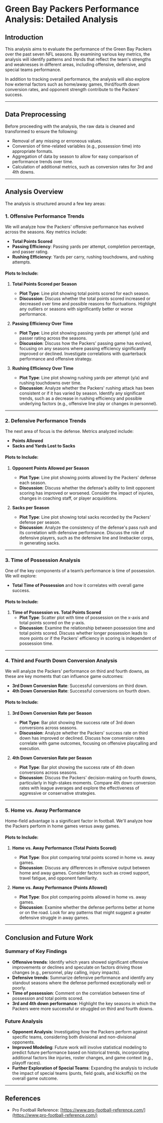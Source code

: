 # Green Bay Packers Performance Analysis: Detailed Analysis

## Introduction
This analysis aims to evaluate the performance of the Green Bay Packers over the past seven NFL seasons. By examining various key metrics, the analysis will identify patterns and trends that reflect the team's strengths and weaknesses in different areas, including offensive, defensive, and special teams performance. 

In addition to tracking overall performance, the analysis will also explore how external factors such as home/away games, third/fourth down conversion rates, and opponent strength contribute to the Packers' success.

---

## Data Preprocessing
Before proceeding with the analysis, the raw data is cleaned and transformed to ensure the following:
- Removal of any missing or erroneous values.
- Conversion of time-related variables (e.g., possession time) into appropriate formats.
- Aggregation of data by season to allow for easy comparison of performance trends over time.
- Calculation of additional metrics, such as conversion rates for 3rd and 4th downs.

---

## Analysis Overview
The analysis is structured around a few key areas:

### 1. **Offensive Performance Trends**
We will analyze how the Packers' offensive performance has evolved across the seasons. Key metrics include:
- **Total Points Scored**
- **Passing Efficiency**: Passing yards per attempt, completion percentage, and passer rating.
- **Rushing Efficiency**: Yards per carry, rushing touchdowns, and rushing attempts.
  
#### Plots to Include:
1. **Total Points Scored per Season**  
   - **Plot Type**: Line plot showing total points scored for each season.
   - **Discussion**: Discuss whether the total points scored increased or decreased over time and possible reasons for fluctuations. Highlight any outliers or seasons with significantly better or worse performance.

2. **Passing Efficiency Over Time**  
   - **Plot Type**: Line plot showing passing yards per attempt (y/a) and passer rating across the seasons.
   - **Discussion**: Discuss how the Packers' passing game has evolved, focusing on any seasons where passing efficiency significantly improved or declined. Investigate correlations with quarterback performance and offensive strategy.

3. **Rushing Efficiency Over Time**  
   - **Plot Type**: Line plot showing rushing yards per attempt (y/a) and rushing touchdowns over time.
   - **Discussion**: Analyze whether the Packers' rushing attack has been consistent or if it has varied by season. Identify any significant trends, such as a decrease in rushing efficiency and possible underlying factors (e.g., offensive line play or changes in personnel).

---

### 2. **Defensive Performance Trends**
The next area of focus is the defense. Metrics analyzed include:
- **Points Allowed**
- **Sacks and Yards Lost to Sacks**
  
#### Plots to Include:
1. **Opponent Points Allowed per Season**  
   - **Plot Type**: Line plot showing points allowed by the Packers' defense each season.
   - **Discussion**: Discuss whether the defense's ability to limit opponent scoring has improved or worsened. Consider the impact of injuries, changes in coaching staff, or player acquisitions.

2. **Sacks per Season**  
   - **Plot Type**: Line plot showing total sacks recorded by the Packers' defense per season.
   - **Discussion**: Analyze the consistency of the defense's pass rush and its correlation with defensive performance. Discuss the role of defensive players, such as the defensive line and linebacker corps, in generating sacks.

---

### 3. **Time of Possession Analysis**
One of the key components of a team’s performance is time of possession. We will explore:
- **Total Time of Possession** and how it correlates with overall game success.

#### Plots to Include:
1. **Time of Possession vs. Total Points Scored**  
   - **Plot Type**: Scatter plot with time of possession on the x-axis and total points scored on the y-axis.
   - **Discussion**: Examine the relationship between possession time and total points scored. Discuss whether longer possession leads to more points or if the Packers' efficiency in scoring is independent of possession time.

---

### 4. **Third and Fourth Down Conversion Analysis**
We will analyze the Packers' performance on third and fourth downs, as these are key moments that can influence game outcomes:
- **3rd Down Conversion Rate**: Successful conversions on third down.
- **4th Down Conversion Rate**: Successful conversions on fourth down.

#### Plots to Include:
1. **3rd Down Conversion Rate per Season**  
   - **Plot Type**: Bar plot showing the success rate of 3rd down conversions across seasons.
   - **Discussion**: Analyze whether the Packers' success rate on third down has improved or declined. Discuss how conversion rates correlate with game outcomes, focusing on offensive playcalling and execution.

2. **4th Down Conversion Rate per Season**  
   - **Plot Type**: Bar plot showing the success rate of 4th down conversions across seasons.
   - **Discussion**: Discuss the Packers' decision-making on fourth downs, particularly in high-stakes moments. Compare 4th down conversion rates with league averages and explore the effectiveness of aggressive or conservative strategies.

---

### 5. **Home vs. Away Performance**
Home-field advantage is a significant factor in football. We'll analyze how the Packers perform in home games versus away games.

#### Plots to Include:
1. **Home vs. Away Performance (Total Points Scored)**  
   - **Plot Type**: Box plot comparing total points scored in home vs. away games.
   - **Discussion**: Discuss any differences in offensive output between home and away games. Consider factors such as crowd support, travel fatigue, and opponent familiarity.

2. **Home vs. Away Performance (Points Allowed)**  
   - **Plot Type**: Box plot comparing points allowed in home vs. away games.
   - **Discussion**: Examine whether the defense performs better at home or on the road. Look for any patterns that might suggest a greater defensive struggle in away games.

---

## Conclusion and Future Work
### Summary of Key Findings
- **Offensive trends**: Identify which years showed significant offensive improvements or declines and speculate on factors driving those changes (e.g., personnel, play calling, injury impacts).
- **Defensive trends**: Summarize defensive performance and identify any standout seasons where the defense performed exceptionally well or poorly.
- **Time of possession**: Comment on the correlation between time of possession and total points scored.
- **3rd and 4th down performance**: Highlight the key seasons in which the Packers were more successful or struggled on third and fourth downs.

### Future Analysis
- **Opponent Analysis**: Investigating how the Packers perform against specific teams, considering both divisional and non-divisional opponents.
- **Improved Modeling**: Future work will involve statistical modeling to predict future performance based on historical trends, incorporating additional factors like injuries, roster changes, and game context (e.g., playoff races).
- **Further Exploration of Special Teams**: Expanding the analysis to include the impact of special teams (punts, field goals, and kickoffs) on the overall game outcome.

---

## References
- Pro Football Reference: [https://www.pro-football-reference.com/](https://www.pro-football-reference.com/)